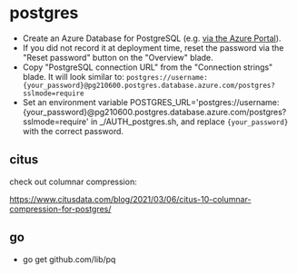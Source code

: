 # postgres

- Create an Azure Database for PostgreSQL (e.g. [via the Azure Portal](https://docs.microsoft.com/en-ca/azure/postgresql/quickstart-create-server-database-portal)).
- If you did not record it at deployment time, reset the password via the "Reset password" button on the "Overview" blade.
- Copy "PostgreSQL connection URL" from the "Connection strings" blade. It will look similar to: `postgres://username:{your_password}@pg210600.postgres.database.azure.com/postgres?sslmode=require`
- Set an environment variable POSTGRES_URL='postgres://username:{your_password}@pg210600.postgres.database.azure.com/postgres?sslmode=require' in _/AUTH_postgres.sh, and replace `{your_password}` with the correct password.

## citus
check out columnar compression:

<https://www.citusdata.com/blog/2021/03/06/citus-10-columnar-compression-for-postgres/>

## go
- go get github.com/lib/pq
